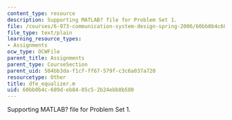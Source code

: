 ```yaml
---
content_type: resource
description: Supporting MATLAB? file for Problem Set 1.
file: /courses/6-973-communication-system-design-spring-2006/60bb0b4c689deb8405c52b24ebb8b580_dfe_equalizer.m
file_type: text/plain
learning_resource_types:
- Assignments
ocw_type: OCWFile
parent_title: Assignments
parent_type: CourseSection
parent_uid: 504bb3da-f1cf-ff67-579f-c3c6a037a720
resourcetype: Other
title: dfe_equalizer.m
uid: 60bb0b4c-689d-eb84-05c5-2b24ebb8b580
---
```

Supporting MATLAB? file for Problem Set 1.

